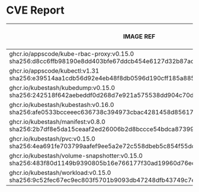 # CVE Report
|                                                        IMAGE REF                                                        |      OS       | CRITICAL<BR>(OS, OTHER) | HIGH<BR>(OS, OTHER) | MEDIUM<BR>(OS, OTHER) | LOW<BR>(OS, OTHER) | UNKNOWN<BR>(OS, OTHER) |
|-------------------------------------------------------------------------------------------------------------------------|---------------|-------------------------|---------------------|-----------------------|--------------------|------------------------|
| ghcr.io/appscode/kube-rbac-proxy:v0.15.0<br>sha256:d8cc6ffb98190e8dd403bfe67ddcb454e6127d32b87acc237b3e5240f70a20fb     | debian 11.8   | 0, 2                    | 0, 7                | 0, 18                 | 0, 0               | 1, 0                   |
| ghcr.io/appscode/kubectl:v1.31<br>sha256:e39514aa1cdb56d92e4eb48f8db0596d190cff185a88562597292724f723da8a               |               | 0, 0                    | 0, 1                | 0, 0                  | 0, 0               | 0, 0                   |
| ghcr.io/kubestash/kubedump:v0.15.0<br>sha256:242518f642aebeddf0d268d7e921a575538dd904c70ddfc76a3c7a9f97b77fbb           |               | 0, 1                    | 0, 1                | 0, 3                  | 0, 0               | 0, 0                   |
| ghcr.io/kubestash/kubestash:v0.16.0<br>sha256:afe0533bcceeec636738c394973cbac4281458d856176604113994f3a9e9c086          | alpine 3.21.2 | 0, 1                    | **2**, 1            | 2, 3                  | 0, 0               | 2, 0                   |
| ghcr.io/kubestash/manifest:v0.8.0<br>sha256:2b7df8e5da15ceaaf2ed26006b2d8bccce54bdca87399223b7bf8b6503973739            |               | 0, 1                    | 0, 1                | 0, 3                  | 0, 0               | 0, 0                   |
| ghcr.io/kubestash/pvc:v0.15.0<br>sha256:4ea691fe703799aafef9ee5a2e72c558dbeb5c854f55dd74248ce9a0ac609ccc                |               | 0, 1                    | 0, 1                | 0, 3                  | 0, 0               | 0, 0                   |
| ghcr.io/kubestash/volume-snapshotter:v0.15.0<br>sha256:483f80d1149b9390805b16e766177f30ad19960d76eca8d6bd32e22437309eca |               | 0, 0                    | 0, 0                | 0, 0                  | 0, 0               | 0, 0                   |
| ghcr.io/kubestash/workload:v0.15.0<br>sha256:9c52fec67ec9ec803f5701b9093db47248dfb43749c7e3a1b79bc2a0e59da29f           |               | 0, 1                    | 0, 1                | 0, 3                  | 0, 0               | 0, 0                   |
